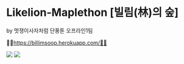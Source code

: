 # Likelion-Maplethon [빌림(林)의 숲]
by 멋쟁이사자처럼 단풍톤 오프라인1팀

📙🍁https://billimsoop.herokuapp.com/🍁📙

<img src="https://user-images.githubusercontent.com/81094055/140632040-5992cd20-8c69-4312-b4c3-f119ee6a5f7c.jpg"/>

<img src="https://user-images.githubusercontent.com/81094055/140632077-087f7680-d3d2-4432-ada0-01f941d28f10.jpg"/>
